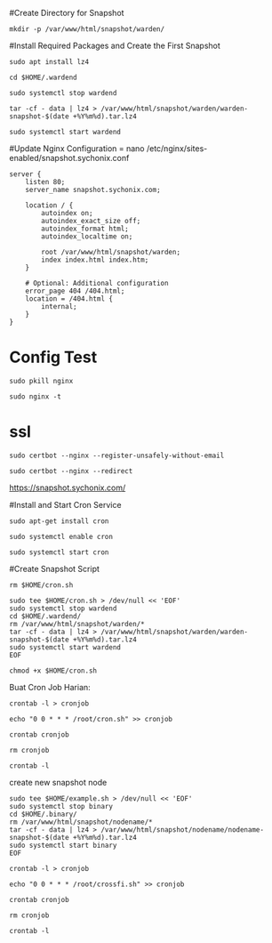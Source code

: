 #Create Directory for Snapshot
```
mkdir -p /var/www/html/snapshot/warden/
```

#Install Required Packages and Create the First Snapshot
```
sudo apt install lz4
```
```
cd $HOME/.wardend
```
```
sudo systemctl stop wardend
```
```
tar -cf - data | lz4 > /var/www/html/snapshot/warden/warden-snapshot-$(date +%Y%m%d).tar.lz4
```
```
sudo systemctl start wardend
```

#Update Nginx Configuration = nano /etc/nginx/sites-enabled/snapshot.sychonix.conf
```
server {
    listen 80;
    server_name snapshot.sychonix.com;

    location / {
        autoindex on;
        autoindex_exact_size off;
        autoindex_format html;
        autoindex_localtime on;

        root /var/www/html/snapshot/warden;
        index index.html index.htm;
    }

    # Optional: Additional configuration
    error_page 404 /404.html;
    location = /404.html {
        internal;
    }
}
```

# Config Test
```
sudo pkill nginx
```
```
sudo nginx -t 
```

# ssl
```
sudo certbot --nginx --register-unsafely-without-email
```
```
sudo certbot --nginx --redirect
```

https://snapshot.sychonix.com/

#Install and Start Cron Service
```
sudo apt-get install cron
```
```
sudo systemctl enable cron
```
```
sudo systemctl start cron
```

#Create Snapshot Script
```
rm $HOME/cron.sh
```
```
sudo tee $HOME/cron.sh > /dev/null << 'EOF'
sudo systemctl stop wardend
cd $HOME/.wardend/
rm /var/www/html/snapshot/warden/*
tar -cf - data | lz4 > /var/www/html/snapshot/warden/warden-snapshot-$(date +%Y%m%d).tar.lz4
sudo systemctl start wardend
EOF
```
```
chmod +x $HOME/cron.sh
```
Buat Cron Job Harian:
```
crontab -l > cronjob
```
```
echo "0 0 * * * /root/cron.sh" >> cronjob
```
```
crontab cronjob
```
```
rm cronjob
```
```
crontab -l
```

create new snapshot node
```
sudo tee $HOME/example.sh > /dev/null << 'EOF'
sudo systemctl stop binary
cd $HOME/.binary/
rm /var/www/html/snapshot/nodename/*
tar -cf - data | lz4 > /var/www/html/snapshot/nodename/nodename-snapshot-$(date +%Y%m%d).tar.lz4
sudo systemctl start binary
EOF
```
```
crontab -l > cronjob
```
```
echo "0 0 * * * /root/crossfi.sh" >> cronjob
```
```
crontab cronjob
```
```
rm cronjob
```
```
crontab -l
```
